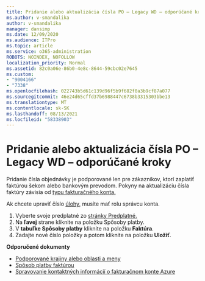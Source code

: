 ```yaml
---
title: Pridanie alebo aktualizácia čísla PO – Legacy WD – odporúčané kroky
ms.author: v-smandalika
author: v-smandalika
manager: dansimp
ms.date: 12/09/2020
ms.audience: ITPro
ms.topic: article
ms.service: o365-administration
ROBOTS: NOINDEX, NOFOLLOW
localization_priority: Normal
ms.assetid: 82c0a06e-86b0-4e8c-8644-59cbc02e7645
ms.custom:
- "9004166"
- "7338"
ms.openlocfilehash: 022743b5d61c139d96f5b9f682f0a3b9cf87a077
ms.sourcegitcommit: 46e24d65cffd37b6988447c6738b3315303bbe13
ms.translationtype: MT
ms.contentlocale: sk-SK
ms.lasthandoff: 08/13/2021
ms.locfileid: "58338903"
---
```

# <a name="add-or-update-po-number---legacy-wd---recommended-steps"></a>Pridanie alebo aktualizácia čísla PO – Legacy WD – odporúčané kroky

Pridanie čísla objednávky je podporované len pre [](https://docs.microsoft.com/azure/cost-management-billing/manage/pay-by-invoice) zákazníkov, ktorí zaplatiť faktúrou šekom alebo bankovým prevodom. Pokyny na aktualizáciu čísla faktúry závisia od [typu fakturačného konta.](https://docs.microsoft.com/azure/cost-management-billing/manage/view-all-accounts)

Ak chcete upraviť číslo [úlohy,](https://docs.microsoft.com/azure/role-based-access-control/rbac-and-directory-admin-roles) musíte mať rolu správcu konta.

1. Vyberte svoje predplatné zo [stránky Predplatné.](https://ms.portal.azure.com/#blade/Microsoft_Azure_Billing/SubscriptionsBlade)
2. Na **ľavej** strane kliknite na položku Spôsoby platby.
3. V **tabuľke Spôsoby platby** kliknite na položku **Faktúra**. 
4. Zadajte nové číslo položky a potom kliknite na položku **Uložiť**.

**Odporučené dokumenty**

- [Podporované krajiny alebo oblasti a meny](https://azure.microsoft.com/pricing/faq/) 
- [Spôsob platby faktúrou](https://docs.microsoft.com/azure/cost-management-billing/manage/pay-by-invoice) 
- [Spravovanie kontaktných informácií o fakturačnom konte Azure](https://docs.microsoft.com/azure/cost-management-billing/manage/change-azure-account-profile)


